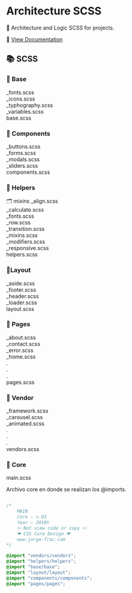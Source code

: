 # Architecture SCSS

📐 Architecture and Logic SCSS for projects.

📌 [View Documentation](https://nopal-horse-studio.github.io/architecture-sass/)

## 📚 SCSS

### 📁 Base
_fonts.scss <br/>
_icons.scss<br/>
_typhography.scss <br/>
_variables.scss <br/>
base.scss


### 📁 Components
_buttons.scss <br/>
_forms.scss <br/>
_modals.scss <br/>
_sliders.scss <br/>
components.scss


### 📁 Helpers
🗂 mixins
	_align.scss<br/>
	_calculate.scss<br/>
	_fonts.scss<br/>
	_row.scss<br/>
	_transition.scss<br/>
_mixins.scss <br/>
_modifiers.scss <br/>
_responsive.scss <br/>
helpers.scss

### 📁Layout
_aside.scss <br/>
_footer.scss <br/>
_header.scss <br/>
_loader.scss <br/>
layout.scss

### 📁 Pages
_about.scss <br/>
_contact.scss <br/>
_error.scss <br/>
_home.scss <br/>
. <br/>
. <br/>
. <br/>
pages.scss


### 📁 Vendor
_framework.scss <br/>
_carousel.scss <br/>
_animated.scss <br/>
. <br/>
. <br/>
. <br/>
vendors.scss

### 🔵 Core
main.scss

Archivo core en donde se realizan los @imports.
```scss

/*
	MAIN
	Core — v.03
	Year — 2018©
	✄ Not view code or copy ✄
	❤ CSS Core Design ❤
	www.jorge-frac.com
*/

@import "vendors/vendors";
@import "helpers/helpers";
@import "base/base";
@import "layout/layout";
@import "components/components";
@import "pages/pages";

```





